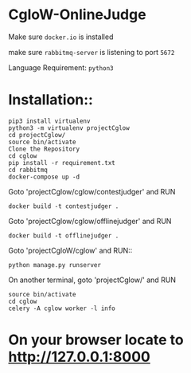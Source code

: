 # CgloW-OnlineJudge

Make sure ``docker.io`` is installed

make sure ``rabbitmq-server`` is listening to port ``5672``

Language Requirement:  ``python3``

# Installation::
	
	pip3 install virtualenv
	python3 -m virtualenv projectCglow
	cd projectCglow/
	source bin/activate
	Clone the Repository
	cd cglow
	pip install -r requirement.txt
	cd rabbitmq
	docker-compose up -d


Goto 'projectCglow/cglow/contestjudger' and RUN

	docker build -t contestjudger .

Goto 'projectCglow/cglow/offlinejudger' and RUN

	docker build -t offlinejudger .

Goto 'projectCgloW/cglow' and RUN::

	python manage.py runserver

On another terminal, goto 'projectCglow/' and RUN
 
	source bin/activate
	cd cglow
	celery -A cglow worker -l info


# On your browser locate to http://127.0.0.1:8000

